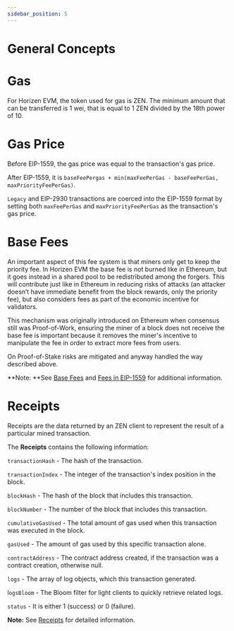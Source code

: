 ```yaml
---
sidebar_position: 5
---
```


# General Concepts


# Gas 

For Horizen EVM, the token used for gas is ZEN. The minimum amount that can be transferred is 1 wei, that is equal to 1 ZEN divided by the 18th power of 10.


# Gas Price

Before EIP-1559, the gas price was equal to the transaction's gas price.

After EIP-1559, it is `baseFeePergas + min(maxFeePerGas - baseFeePerGas, maxPriorityFeePerGas)`.

`Legacy` and EIP-2930 transactions are coerced into the EIP-1559 format by setting both `maxFeePerGas` and `maxPriorityFeePerGas` as the transaction's gas price.


# Base Fees

An important aspect of this fee system is that miners only get to keep the priority fee. In Horizen EVM the base fee is not burned like in Ethereum, but it goes instead in a shared pool to be redistributed among the forgers. This will contribute just like in Ethereum in reducing risks of attacks (an attacker doesn’t have immediate benefit from the block rewards, only the priority fee), but also considers fees as part of the economic incentive for validators. 

This mechanism was originally introduced on Ethereum when consensus still was Proof-of-Work, ensuring the miner of a block does not receive the base fee is important because it removes the miner's incentive to manipulate the fee in order to extract more fees from users. 

On Proof-of-Stake risks are mitigated and anyway handled the way described above.

**Note: **See [Base Fees](https://github.com/ethereum/EIPs/blob/master/EIPS/eip-1559.md) and [Fees in EIP-1559](https://www.blocknative.com/blog/eip-1559-fees) for additional information.


# Receipts

Receipts are the data returned by an ZEN client to represent the result of a particular mined transaction.

The **Receipts** contains the following information:

`transactionHash` - The hash of the transaction.

`transactionIndex` - The integer of the transaction's index position in the block.

`blockHash` - The hash of the block that includes this transaction.

`blockNumber` - The number of the block that includes this transaction.

`cumulativeGasUsed`  - The total amount of gas used when this transaction was executed in the block.

`gasUsed` - The amount of gas used by this specific transaction alone.

`contractAddress` - The contract address created, if the transaction was a contract creation, otherwise null.

`logs` - The array of log objects, which this transaction generated.

l`ogsBloom` - The Bloom filter for light clients to quickly retrieve related logs.

`status` - It is either 1 (success) or 0 (failure).

**Note:** See [Receipts](https://github.com/ethereum/go-ethereum/blob/master/core/types/receipt.go) for detailed information.
